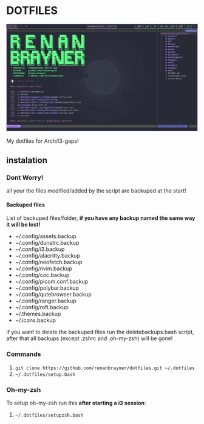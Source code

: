 # DOTFILES

![Screenshot](./screenshot.png)

My dotfiles for Arch/i3-gaps!
## instalation

### Dont Worry!
all your the files modified/added by the script are backuped at the start!

#### Backuped files

List of backuped files/folder, **if you have any backup named the same way it will be lost!**

- ~/.config/assets.backup
- ~/.config/dunstrc.backup
- ~/.config/i3.backup   
- ~/.config/alacritty.backup 
- ~/.config/neofetch.backup
- ~/.config/nvim.backup
- ~/.config/coc.backup 
- ~/.config/picom.conf.backup
- ~/.config/polybar.backup
- ~/.config/qutebrowser.backup
- ~/.config/ranger.backup
- ~/.config/rofi.backup 
- ~/.themes.backup
- ~/.icons.backup

if you want to delete the backuped files run the deletebackups.bash script, after that all
backups (except .zshrc and .oh-my-zsh) will be gone!

### Commands

 1. `git clone https://github.com/renanbrayner/dotfiles.git ~/.dotfiles`
 2. `~/.dotfiles/setup.bash`

### Oh-my-zsh

 To setup oh-my-zsh run this **after starting a i3 session**:

 1. `~/.dotfiles/setupzsh.bash`
